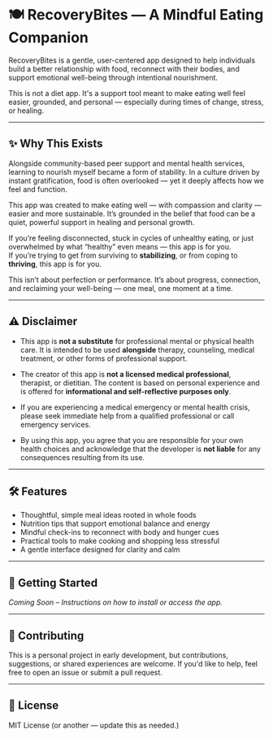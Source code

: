 # 🍽️ RecoveryBites — A Mindful Eating Companion

RecoveryBites is a gentle, user-centered app designed to help individuals build a better relationship with food, reconnect with their bodies, and support emotional well-being through intentional nourishment.

This is not a diet app. It's a support tool meant to make eating well feel easier, grounded, and personal — especially during times of change, stress, or healing.

---

## ✨ Why This Exists

Alongside community-based peer support and mental health services, learning to nourish myself became a form of stability. In a culture driven by instant gratification, food is often overlooked — yet it deeply affects how we feel and function.

This app was created to make eating well — with compassion and clarity — easier and more sustainable. It’s grounded in the belief that food can be a quiet, powerful support in healing and personal growth.

If you’re feeling disconnected, stuck in cycles of unhealthy eating, or just overwhelmed by what “healthy” even means — this app is for you.  
If you’re trying to get from surviving to **stabilizing**, or from coping to **thriving**, this app is for you.

This isn’t about perfection or performance. It’s about progress, connection, and reclaiming your well-being — one meal, one moment at a time.

---

## ⚠️ Disclaimer

- This app is **not a substitute** for professional mental or physical health care. It is intended to be used **alongside** therapy, counseling, medical treatment, or other forms of professional support.

- The creator of this app is **not a licensed medical professional**, therapist, or dietitian. The content is based on personal experience and is offered for **informational and self-reflective purposes only**.

- If you are experiencing a medical emergency or mental health crisis, please seek immediate help from a qualified professional or call emergency services.

- By using this app, you agree that you are responsible for your own health choices and acknowledge that the developer is **not liable** for any consequences resulting from its use.

---

## 🛠️ Features

- Thoughtful, simple meal ideas rooted in whole foods  
- Nutrition tips that support emotional balance and energy  
- Mindful check-ins to reconnect with body and hunger cues  
- Practical tools to make cooking and shopping less stressful  
- A gentle interface designed for clarity and calm

---

## 🚀 Getting Started

*Coming Soon – Instructions on how to install or access the app.*

---

## 🤝 Contributing

This is a personal project in early development, but contributions, suggestions, or shared experiences are welcome. If you'd like to help, feel free to open an issue or submit a pull request.

---

## 📜 License

MIT License (or another — update this as needed.)
